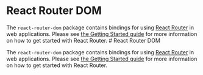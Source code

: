 # React Router DOM

The `react-router-dom` package contains bindings for using [React
Router](https://github.com/remix-run/react-router) in web applications.
Please see [the Getting Started guide](https://reactrouter.com/en/main/start/tutorial) for more information on how to get started with React Router.
                                                                                                                                                                                                                                                                                                                                                                                                                                                                                                                                                                                                                                                                                                                                                       # React Router DOM

The `react-router-dom` package contains bindings for using [React
Router](https://github.com/remix-run/react-router) in web applications.
Please see [the Getting Started guide](https://reactrouter.com/en/main/start/tutorial) for more information on how to get started with React Router.
